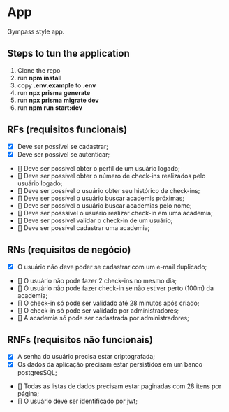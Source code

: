 # App

Gympass style app.

## Steps to tun the application
<ol>
    <li>Clone the repo</li>
    <li>run <b>npm install</b></li>
    <li>copy <b>.env.example</b> to <b>.env</b></li>
    <li>run <b>npx prisma generate</b></li>
    <li>run <b>npx prisma migrate dev</b></li>
    <li>run <b>npm run start:dev</b></li>
</ol>

## RFs (requisitos funcionais)

- [x] Deve ser possível se cadastrar;
- [x] Deve ser possível se autenticar;
- [] Deve ser possível obter o perfil de um usuário logado;
- [] Deve ser possível obter o número de check-ins realizados pelo usuário logado;
- [] Deve ser possível o usuário obter seu histórico de check-ins;
- [] Deve ser possível o usuário buscar academis próximas;
- [] Deve ser possível o usuário buscar academias pelo nome;
- [] Deve ser posssível o usuário realizar check-in em uma academia;
- [] Deve ser possível validar o check-in de um usuário;
- [] Deve ser possível cadastrar uma academia;

## RNs (requisitos de negócio)

- [x] O usuário não deve poder se cadastrar com um e-mail duplicado;
- [] O usuário não pode fazer 2 check-ins no mesmo dia;
- [] O usuário não pode fazer check-in se não estiver perto (100m) da academia;
- [] O check-in só pode ser validado até 28 minutos após criado;
- [] O check-in só pode ser validado por administradores;
- [] A academia só pode ser cadastrada por administradores;

## RNFs (requisitos não funcionais)

- [x] A senha do usuário precisa estar criptografada;
- [x] Os dados da aplicação precisam estar persistidos em um banco postgresSQL;
- [] Todas as listas de dados precisam estar paginadas com 28 itens por página;
- [] O usuário deve ser identificado por jwt;

